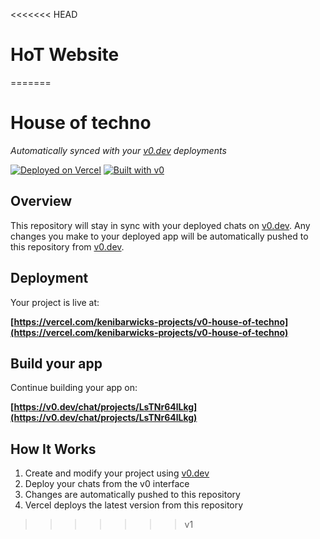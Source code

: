 <<<<<<< HEAD
# HoT Website
=======
# House of techno

*Automatically synced with your [v0.dev](https://v0.dev) deployments*

[![Deployed on Vercel](https://img.shields.io/badge/Deployed%20on-Vercel-black?style=for-the-badge&logo=vercel)](https://vercel.com/kenibarwicks-projects/v0-house-of-techno)
[![Built with v0](https://img.shields.io/badge/Built%20with-v0.dev-black?style=for-the-badge)](https://v0.dev/chat/projects/LsTNr64lLkg)

## Overview

This repository will stay in sync with your deployed chats on [v0.dev](https://v0.dev).
Any changes you make to your deployed app will be automatically pushed to this repository from [v0.dev](https://v0.dev).

## Deployment

Your project is live at:

**[https://vercel.com/kenibarwicks-projects/v0-house-of-techno](https://vercel.com/kenibarwicks-projects/v0-house-of-techno)**

## Build your app

Continue building your app on:

**[https://v0.dev/chat/projects/LsTNr64lLkg](https://v0.dev/chat/projects/LsTNr64lLkg)**

## How It Works

1. Create and modify your project using [v0.dev](https://v0.dev)
2. Deploy your chats from the v0 interface
3. Changes are automatically pushed to this repository
4. Vercel deploys the latest version from this repository
>>>>>>> v1
